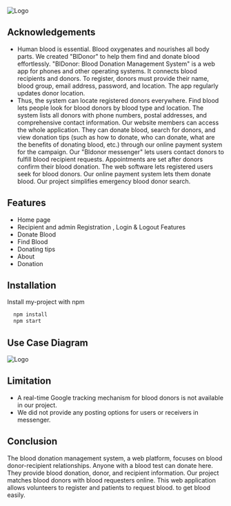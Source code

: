 

![Logo](https://i.imgur.com/z8hcAnV.png)


## Acknowledgements

 - Human blood is essential. Blood oxygenates and nourishes all body parts. We created "BlDonor" to help them find and donate blood effortlessly. "BlDonor: Blood Donation Management System" is a web app for phones and other operating systems. It connects blood recipients and donors. To register, donors must provide their name, blood group, email address, password, and location. The app regularly updates donor location.
 - Thus, the system can locate registered donors everywhere. Find blood lets people look for blood donors by blood type and location. The system lists all donors with phone numbers, postal addresses, and comprehensive contact information. Our website members can access the whole application. They can donate blood, search for donors, and view donation tips (such as how to donate, who can donate, what are the benefits of donating blood, etc.) through our online payment system for the campaign. Our "Bldonor messenger" lets users contact donors to fulfill blood recipient requests. Appointments are set after donors confirm their blood donation. The web software lets registered users seek for blood donors. Our online payment system lets them donate blood. Our project simplifies emergency blood donor search.
 

## Features

- Home page
- Recipient and admin Registration , Login & Logout Features
- Donate Blood
- Find Blood
- Donating tips
- About
- Donation


## Installation

Install my-project with npm

```bash
  npm install
  npm start
```

## Use Case Diagram

![Logo](https://i.imgur.com/9vSXTjL.png)

## Limitation

- A real-time Google tracking mechanism for blood donors is not available in our project.
- We did not provide any posting options for users or receivers in messenger.


## Conclusion

The blood donation management system, a web platform, focuses on blood donor-recipient relationships. 
Anyone with a blood test can donate here. They provide blood donation, donor, and recipient information.
Our project matches blood donors with blood requesters online. This web application allows volunteers to register and patients to request blood. to get blood easily.


    
